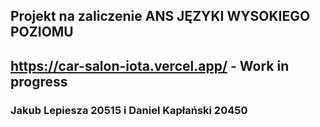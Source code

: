 ## Projekt na zaliczenie ANS JĘZYKI WYSOKIEGO POZIOMU
## https://car-salon-iota.vercel.app/ - Work in progress
### Jakub Lepiesza 20515 i Daniel Kapłański 20450

